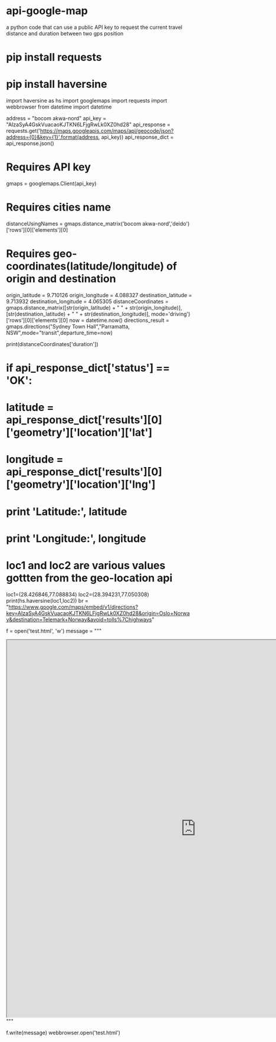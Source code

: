 # api-google-map
a python code that can use a public API key to request the current travel distance and duration between two gps position



#  pip install requests
#  pip install haversine
 
import haversine as hs
import googlemaps 
import requests
import webbrowser
from datetime import datetime
 
address = "bocom akwa-nord"
api_key = "AIzaSyA4GskVuacaoKJTKN6LFjgRwLk0XZ0hd28"
api_response = requests.get('https://maps.googleapis.com/maps/api/geocode/json?address={0}&key={1}'.format(address, api_key))
api_response_dict = api_response.json()
 
 # Requires API key 
gmaps = googlemaps.Client(api_key)  
 # Requires cities name 
distanceUsingNames = gmaps.distance_matrix('bocom akwa-nord','deido')['rows'][0]['elements'][0]
 
 # Requires geo-coordinates(latitude/longitude) of origin and destination
origin_latitude = 9.710126
origin_longitude = 4.088327
destination_latitude = 9.713932
destination_longitude = 4.065305
distanceCoordinates = gmaps.distance_matrix([str(origin_latitude) + " " + str(origin_longitude)], [str(destination_latitude) + " " + str(destination_longitude)], mode='driving')['rows'][0]['elements'][0]
now = datetime.now()
directions_result = gmaps.directions("Sydney Town Hall","Parramatta, NSW",mode="transit",departure_time=now)
 
print(distanceCoordinates['duration'])
 
 
 # if api_response_dict['status'] == 'OK':
 #     latitude = api_response_dict['results'][0]['geometry']['location']['lat']
 #     longitude = api_response_dict['results'][0]['geometry']['location']['lng']
 #     print 'Latitude:', latitude
 #     print 'Longitude:', longitude
 
 
 
 # loc1 and loc2 are various values gottten from the geo-location api 
 
loc1=(28.426846,77.088834)
loc2=(28.394231,77.050308)
print(hs.haversine(loc1,loc2))
br = "https://www.google.com/maps/embed/v1/directions?key=AIzaSyA4GskVuacaoKJTKN6LFjgRwLk0XZ0hd28&origin=Oslo+Norway&destination=Telemark+Norway&avoid=tolls%7Chighways"
 
f = open('test.html', 'w')
message = """<html>
 <head></head>
 <body><iframe src="https://www.google.com/maps/embed/v1/directions?key=AIzaSyA4GskVuacaoKJTKN6LFjgRwLk0XZ0hd28&origin=bocom akwa-nord&destination=deido&avoid=tolls%7Chighways" height="1024" width="1024" title="Iframe Example"></iframe></body>
 </html>"""


f.write(message)
webbrowser.open('test.html')
